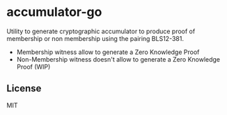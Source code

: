 # accumulator-go

Utility to generate cryptographic accumulator to produce proof of membership or non membership using the pairing BLS12-381. 

- Membership witness allow to generate a Zero Knowledge Proof
- Non-Membership witness doesn't allow to generate a Zero Knowledge Proof (WIP)

## License

MIT
